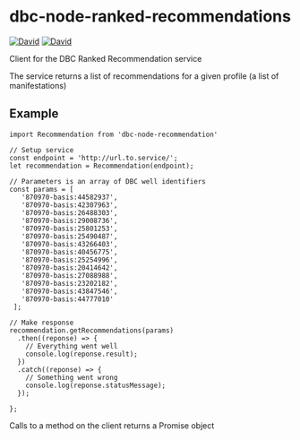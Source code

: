 # dbc-node-ranked-recommendations

[![David](https://img.shields.io/david/DBCDK/dbc-node-recommendations.svg?style=flat-square)](https://david-dm.org/DBCDK/dbc-node-recommendations#info=dependencies)
[![David](https://img.shields.io/david/dev/DBCDK/dbc-node-recommendations.svg?style=flat-square)](https://david-dm.org/DBCDK/dbc-node-recommendations#info=devDependencies)

Client for the DBC Ranked Recommendation service

The service returns a list of recommendations for a given profile (a list of manifestations)

## Example
```
import Recommendation from 'dbc-node-recommendation'

// Setup service 
const endpoint = 'http://url.to.service/';
let recommendation = Recommendation(endpoint);

// Parameters is an array of DBC well identifiers
const params = [
   '870970-basis:44582937',
   '870970-basis:42307963',
   '870970-basis:26488303',
   '870970-basis:29008736',
   '870970-basis:25801253',
   '870970-basis:25490487',
   '870970-basis:43266403',
   '870970-basis:40456775',
   '870970-basis:25254996',
   '870970-basis:20414642',
   '870970-basis:27088988',
   '870970-basis:23202182',
   '870970-basis:43847546',
   '870970-basis:44777010'
 ];

// Make response
recommendation.getRecommendations(params)
  .then((reponse) => {
    // Everything went well
    console.log(reponse.result);
  })
  .catch((reponse) => {
    // Something went wrong
    console.log(reponse.statusMessage);
  });

};
```

Calls to a method on the client returns a Promise object
